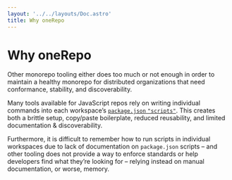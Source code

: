 ```yaml
---
layout: '../../layouts/Doc.astro'
title: Why oneRepo
---
```


# Why oneRepo

Other monorepo tooling either does too much or not enough in order to maintain a healthy monorepo for distributed organizations that need conformance, stability, and discoverability.

Many tools available for JavaScript repos rely on writing individual commands into each workspace’s [`package.json` `"scripts"`](https://docs.npmjs.com/cli/v9/using-npm/scripts). This creates both a brittle setup, copy/paste boilerplate, reduced reusability, and limited documentation & discoverability.

Furthermore, it is difficult to remember how to run scripts in individual workspaces due to lack of documentation on `package.json` scripts – and other tooling does not provide a way to enforce standards or help developers find what they’re looking for – relying instead on manual documentation, or worse, memory.

